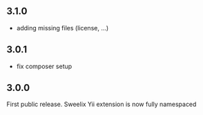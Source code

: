 ## 3.1.0

  - adding missing files (license, ...)

## 3.0.1

  - fix composer setup

## 3.0.0

First public release. Sweelix Yii extension is now fully namespaced
